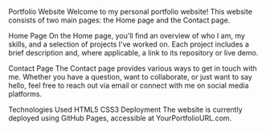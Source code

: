 Portfolio Website
Welcome to my personal portfolio website! This website consists of two main pages: the Home page and the Contact page.

Home Page
On the Home page, you'll find an overview of who I am, my skills, and a selection of projects I've worked on. Each project includes a brief description and, where applicable, a link to its repository or live demo.

Contact Page
The Contact page provides various ways to get in touch with me. Whether you have a question, want to collaborate, or just want to say hello, feel free to reach out via email or connect with me on social media platforms.

Technologies Used
HTML5
CSS3
Deployment
The website is currently deployed using GitHub Pages, accessible at YourPortfolioURL.com.

